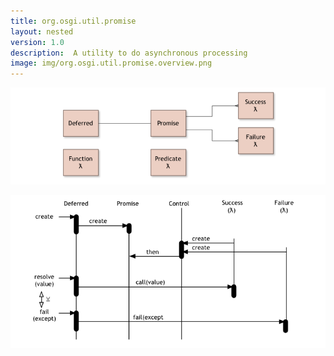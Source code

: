 ```yaml
---
title: org.osgi.util.promise
layout: nested
version: 1.0
description:  A utility to do asynchronous processing 
image: img/org.osgi.util.promise.overview.png
---
```


![Promise Class Overview](img/org.osgi.util.promise.overview.png)

![Promise Class Overview](img/org.osgi.util.promise.action.png)
